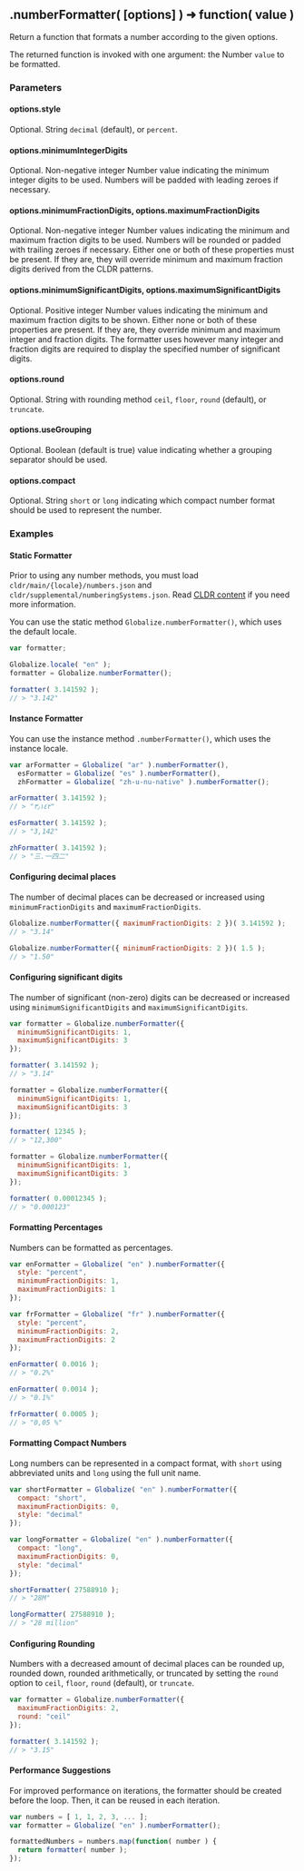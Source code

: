 ## .numberFormatter( [options] ) ➜ function( value )

Return a function that formats a number according to the given options.

The returned function is invoked with one argument: the Number `value` to be formatted.

### Parameters

#### options.style

Optional. String `decimal` (default), or `percent`.

#### options.minimumIntegerDigits 

Optional. Non-negative integer Number value indicating the minimum integer digits to be used. Numbers will be padded with leading zeroes if necessary.

#### options.minimumFractionDigits, options.maximumFractionDigits

Optional. Non-negative integer Number values indicating the minimum and maximum fraction digits to be used. Numbers will be rounded or padded with trailing zeroes if necessary. Either one or both of these properties must be present. If they are, they will override minimum and maximum fraction digits derived from the CLDR patterns.

#### options.minimumSignificantDigits, options.maximumSignificantDigits

Optional. Positive integer Number values indicating the minimum and maximum fraction digits to be shown. Either none or both of these properties are present. If they are, they override minimum and maximum integer and fraction digits. The formatter uses however many integer and fraction digits are required to display the specified number of significant digits.

#### options.round

Optional. String with rounding method `ceil`, `floor`, `round` (default), or `truncate`.

#### options.useGrouping

Optional. Boolean (default is true) value indicating whether a grouping separator should be used.

#### options.compact

Optional. String `short` or `long` indicating which compact number format should be used to represent the number.

### Examples

#### Static Formatter

Prior to using any number methods, you must load `cldr/main/{locale}/numbers.json` and `cldr/supplemental/numberingSystems.json`. Read [CLDR content][] if you need more information.

[CLDR content]: ../../../README.md#2-cldr-content

You can use the static method `Globalize.numberFormatter()`, which uses the default locale.

```javascript
var formatter;

Globalize.locale( "en" );
formatter = Globalize.numberFormatter();

formatter( 3.141592 );
// > "3.142"
```

#### Instance Formatter

You can use the instance method `.numberFormatter()`, which uses the instance
locale.

```javascript
var arFormatter = Globalize( "ar" ).numberFormatter(),
  esFormatter = Globalize( "es" ).numberFormatter(),
  zhFormatter = Globalize( "zh-u-nu-native" ).numberFormatter();

arFormatter( 3.141592 );
// > "٣٫١٤٢"

esFormatter( 3.141592 );
// > "3,142"

zhFormatter( 3.141592 );
// > "三.一四二"
```

#### Configuring decimal places

The number of decimal places can be decreased or increased using `minimumFractionDigits` and `maximumFractionDigits`.

```javascript
Globalize.numberFormatter({ maximumFractionDigits: 2 })( 3.141592 );
// > "3.14"

Globalize.numberFormatter({ minimumFractionDigits: 2 })( 1.5 );
// > "1.50"
```

#### Configuring significant digits

The number of significant (non-zero) digits can be decreased or increased using `minimumSignificantDigits` and `maximumSignificantDigits`.

```javascript
var formatter = Globalize.numberFormatter({
  minimumSignificantDigits: 1,
  maximumSignificantDigits: 3
});

formatter( 3.141592 );
// > "3.14"

formatter = Globalize.numberFormatter({
  minimumSignificantDigits: 1,
  maximumSignificantDigits: 3
});

formatter( 12345 );
// > "12,300"

formatter = Globalize.numberFormatter({
  minimumSignificantDigits: 1,
  maximumSignificantDigits: 3
});

formatter( 0.00012345 );
// > "0.000123"
```

#### Formatting Percentages

Numbers can be formatted as percentages.

```javascript
var enFormatter = Globalize( "en" ).numberFormatter({
  style: "percent",
  minimumFractionDigits: 1,
  maximumFractionDigits: 1
});

var frFormatter = Globalize( "fr" ).numberFormatter({
  style: "percent",
  minimumFractionDigits: 2,
  maximumFractionDigits: 2
});

enFormatter( 0.0016 );
// > "0.2%"

enFormatter( 0.0014 );
// > "0.1%"

frFormatter( 0.0005 );
// > "0,05 %"
```

#### Formatting Compact Numbers

Long numbers can be represented in a compact format, with `short` using abbreviated units and `long` using the full unit name.

```javascript
var shortFormatter = Globalize( "en" ).numberFormatter({
  compact: "short",
  maximumFractionDigits: 0,
  style: "decimal"
});

var longFormatter = Globalize( "en" ).numberFormatter({
  compact: "long",
  maximumFractionDigits: 0,
  style: "decimal"
});

shortFormatter( 27588910 );
// > "28M"

longFormatter( 27588910 );
// > "28 million"
```

#### Configuring Rounding

Numbers with a decreased amount of decimal places can be rounded up, rounded down, rounded arithmetically, or truncated by setting the `round` option to `ceil`, `floor`, `round` (default), or `truncate`.

```javascript
var formatter = Globalize.numberFormatter({
  maximumFractionDigits: 2,
  round: "ceil"
});

formatter( 3.141592 );
// > "3.15"
```

#### Performance Suggestions

For improved performance on iterations, the formatter should be created before the loop.  Then, it can be reused in each iteration.

```javascript
var numbers = [ 1, 1, 2, 3, ... ];
var formatter = Globalize( "en" ).numberFormatter();

formattedNumbers = numbers.map(function( number ) {
  return formatter( number );
});
```
